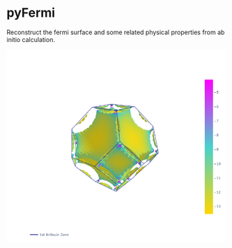 # pyFermi
Reconstruct the fermi surface and some related physical properties from ab initio calculation.

![Fermi surface of Aluminum, color encoded by its spin-related properties <b>2](newplot.png)
